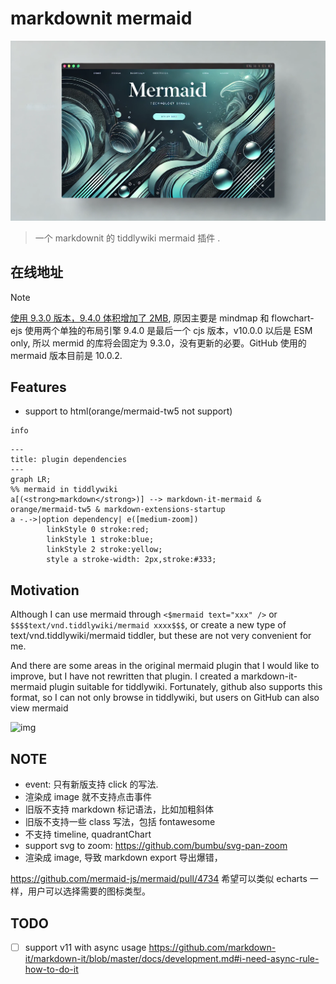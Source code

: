 # markdownit mermaid

<img src="./img/mermaid.webp" class="rounded-md mt-2" alt=""/>

> 一个 markdownit 的 tiddlywiki mermaid 插件 .

## 在线地址

<TwPlugin name="markdown-it-mermaid" />

> [!NOTE]
> [使用 9.3.0 版本，9.4.0 体积增加了 2MB](https://github.com/orgs/mermaid-js/discussions/4314mermaid), 原因主要是 mindmap 和 flowchart-ejs 使用两个单独的布局引擎 9.4.0 是最后一个 cjs 版本，v10.0.0 以后是 ESM only, 所以 mermid 的库将会固定为 9.3.0，没有更新的必要。GitHub 使用的 mermaid 版本目前是 10.0.2.

<!-- ## Render Type

<$select tiddler="$:/config/markdown-it-mermaid/rendertype" default='svg'><$list filter='[[svg]] [[png]]'>

<option value=<<currentTiddler>>><$view field='title'/></option>
</$list>
</$select> -->

## Features

- support to html(orange/mermaid-tw5 not support)

```mermaid
info
```

```mermaid
---
title: plugin dependencies
---
graph LR;
%% mermaid in tiddlywiki
a[(<strong>markdown</strong>)] --> markdown-it-mermaid & orange/mermaid-tw5 & markdown-extensions-startup
a -.->|option dependency| e([medium-zoom])
		linkStyle 0 stroke:red;
		linkStyle 1 stroke:blue;
		linkStyle 2 stroke:yellow;
		style a stroke-width: 2px,stroke:#333;
```

## Motivation

Although I can use mermaid through `<$mermaid text="xxx" />` or `$$$$text/vnd.tiddlywiki/mermaid xxxx$$$`, or create a new type of text/vnd.tiddlywiki/mermaid tiddler, but these are not very convenient for me.

And there are some areas in the original mermaid plugin that I would like to improve, but I have not rewritten that plugin. I created a markdown-it-mermaid plugin suitable for tiddlywiki. Fortunately, github also supports this format, so I can not only browse in tiddlywiki, but users on GitHub can also view mermaid

![img](https://talk.tiddlywiki.org/uploads/default/original/2X/b/b7e4e40f767fb0a27dc5839a1540942808e5c9fc.gif)

## NOTE

- event: 只有新版支持 click 的写法.
- 渲染成 image 就不支持点击事件
- 旧版不支持 markdown 标记语法，比如加粗斜体
- 旧版不支持一些 class 写法，包括 fontawesome
- 不支持 timeline, quadrantChart
- support svg to zoom: https://github.com/bumbu/svg-pan-zoom
- 渲染成 image, 导致 markdown export 导出爆错，

https://github.com/mermaid-js/mermaid/pull/4734 希望可以类似 echarts 一样，用户可以选择需要的图标类型。

## TODO

- [ ] support v11 with async usage https://github.com/markdown-it/markdown-it/blob/master/docs/development.md#i-need-async-rule-how-to-do-it
